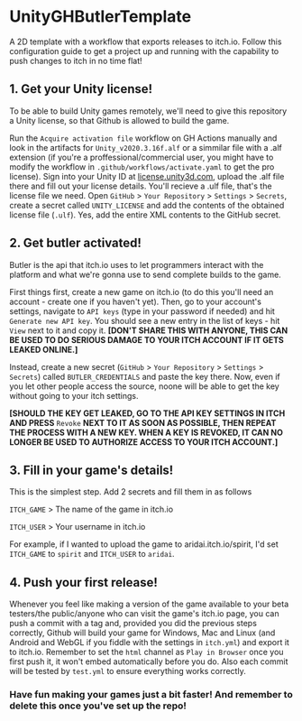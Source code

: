 
  

# UnityGHButlerTemplate

  

A 2D template with a workflow that exports releases to itch.io. Follow this configuration guide to get a project up and running with the capability to push changes to itch in no time flat!

## 1. Get your Unity license!

To be able to build Unity games remotely, we'll need to give this repository a Unity license, so that Github is allowed to build the game.

Run the ``Acquire activation file`` workflow on GH Actions manually and look in the artifacts for ``Unity_v2020.3.16f.alf`` or a simmilar file with a .alf extension (if you're a proffessional/commercial user, you might have to modify the workflow in ``.github/workflows/activate.yaml`` to get the pro license). Sign into your Unity ID at [license.unity3d.com](https://license.unity3d.com/manual), upload the .alf file there and fill out your license details. You'll recieve a .ulf file, that's the license file we need. Open `GitHub` > `Your Repository` > `Settings` > `Secrets`, create a secret called `UNITY_LICENSE` and add the contents of the obtained license file (`.ulf`). Yes, add the entire XML contents to the GitHub secret.

## 2. Get butler activated!

Butler is the api that itch.io uses to let programmers interact with the platform and what we're gonna use to send complete builds to the game.

First things first, create a new game on itch.io (to do this you'll need an account - create one if you haven't yet). Then, go to your account's settings, navigate to ``API keys`` (type in your password if needed) and hit ``Generate new API key``. You should see a new entry in the list of keys - hit ``View`` next to it and copy it. **[DON'T SHARE THIS WITH ANYONE, THIS CAN BE USED TO DO SERIOUS DAMAGE TO YOUR ITCH ACCOUNT IF IT GETS LEAKED ONLINE.]**

Instead, create a new secret (`GitHub` > `Your Repository` > `Settings` > `Secrets`) called ``BUTLER_CREDENTIALS`` and paste the key there. Now, even if you let other people access the source, noone will be able to get the key without going to your itch settings.

**[SHOULD THE KEY GET LEAKED, GO TO THE API KEY SETTINGS IN ITCH AND PRESS**  ``Revoke``  **NEXT TO IT AS SOON AS POSSIBLE, THEN REPEAT THE PROCESS WITH A NEW KEY. WHEN A KEY IS REVOKED, IT CAN NO LONGER BE USED TO AUTHORIZE ACCESS TO YOUR ITCH ACCOUNT.]**

## 3. Fill in your game's details!

This is the simplest step. Add 2 secrets and fill them in as follows

``ITCH_GAME`` > The name of the game in itch.io

``ITCH_USER`` > Your username in itch.io

For example, if I wanted to upload the game to aridai.itch.io/spirit, I'd set ``ITCH_GAME`` to ``spirit`` and ``ITCH_USER`` to ``aridai``.

## 4. Push your first release!

Whenever you feel like making a version of the game available to your beta testers/the public/anyone who can visit the game's itch.io page, you can push a commit with a tag and, provided you did the previous steps correctly, Github will build your game for Windows, Mac and Linux (and Android and WebGL if you fiddle with the settings in ``itch.yml``) and export it to itch.io. Remember to set the ``html`` channel as ``Play in Browser`` once you first push it, it won't embed automatically before you do.
Also each commit will be tested by ``test.yml`` to ensure everything works correctly.
  

### Have fun making your games just a bit faster! And remember to delete this once you've set up the repo!